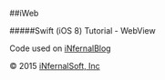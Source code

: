 ##iWeb

#####Swift (iOS 8) Tutorial - WebView

Code used on [iNfernalBlog](http://blog.infernalgames.co.uk)

© 2015 [iNfernalSoft, Inc](http://infernalsoft.company)
